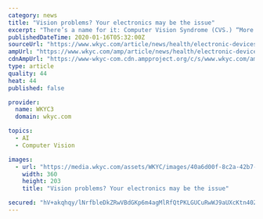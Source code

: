 ```yaml
---
category: news
title: "Vision problems? Your electronics may be the issue"
excerpt: "There’s a name for it: Computer Vision Syndrome (CVS.) “More people do spend time on screens and so I think that risk factor has gotten worse,” explains Dr. Craig See, of Cleveland Clinic’s Cole Eye Institute. “There’s no doubt that people are ..."
publishedDateTime: 2020-01-16T05:32:00Z
sourceUrl: "https://www.wkyc.com/article/news/health/electronic-devices-causing-vision-problems/95-787d0be3-0e82-486e-b78e-a07bc645f8d4"
ampUrl: "https://www.wkyc.com/amp/article/news/health/electronic-devices-causing-vision-problems/95-787d0be3-0e82-486e-b78e-a07bc645f8d4"
cdnAmpUrl: "https://www-wkyc-com.cdn.ampproject.org/c/s/www.wkyc.com/amp/article/news/health/electronic-devices-causing-vision-problems/95-787d0be3-0e82-486e-b78e-a07bc645f8d4"
type: article
quality: 44
heat: 44
published: false

provider:
  name: WKYC3
  domain: wkyc.com

topics:
  - AI
  - Computer Vision

images:
  - url: "https://media.wkyc.com/assets/WKYC/images/40a6d00f-8c2a-42b7-b529-1133cd967431/40a6d00f-8c2a-42b7-b529-1133cd967431_360x203.jpg"
    width: 360
    height: 203
    title: "Vision problems? Your electronics may be the issue"

secured: "hV+akqhqy/lNrfbleDkZRwVBdGKp6m4agMlRfQtPKLGUCuRwWJ9aUXcKtn40ZRXcLIlD7axxrREWTRxZsJevMPl32gBiwqCjto+vIWPCv1gNl3VR2WZvGN4UPEFSh85QQiQETjvING8//BEyBAHyqYz5EODgX7hqjgMz9r1LJdOSacF4QdgyQTpMLuRZHGVV9vsmhhQ0Uyv8ed5KLFU/GAlkI9ew8WZ95sXI4HwHvdSsze2VjNQwtbqb7Ndq1L2a5vIz4+w8Fh+MjKxmmNgW/It65CMhU88Dn1IeAML6brFLUMl4twYroije0HdtYJEfs7qYHsxMfeFCoEdGACDkNYNAK99v6Riw6nAIjj4DuujE7chee0wiCQarVZ9VFZ3CbHE/DJpvSweQ9jPv1G62OsWCWdJ0UFTifMiNB95QIi910TehcVaaPOenCg95jHFwMiodjqfGjDcOlrm1h1ClRg==;nz8hIXsnkVgXOfDZbw/k9w=="
---
```


